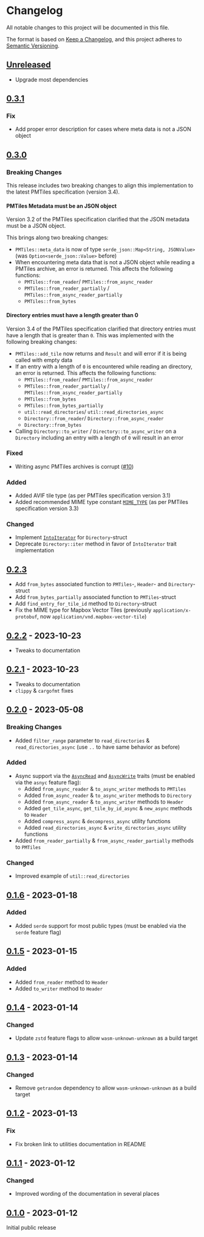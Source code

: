 # Changelog

All notable changes to this project will be documented in this file.

The format is based on [Keep a Changelog](https://keepachangelog.com/en/1.0.0/),
and this project adheres to [Semantic Versioning](https://semver.org/spec/v2.0.0.html).

## [Unreleased]
- Upgrade most dependencies

## [0.3.1]

### Fix
- Add proper error description for cases where meta data is not a JSON object

## [0.3.0]

### Breaking Changes
This release includes two breaking changes to align this implementation to the latest PMTiles specification (version 3.4).

#### PMTiles Metadata must be an JSON object
Version 3.2 of the PMTiles specification clarified that the JSON metadata must be a JSON object.

This brings along two breaking changes:
- `PMTiles::meta_data` is now of type `serde_json::Map<String, JSONValue>` (was `Option<serde_json::Value>` before)
- When encountering meta data that is not a JSON object while reading a PMTiles archive, an error is returned. This affects the following functions:
  - `PMTiles::from_reader`/ `PMTiles::from_async_reader`
  - `PMTiles::from_reader_partially` / `PMTiles::from_async_reader_partially`
  - `PMTiles::from_bytes`

#### Directory entries must have a length greater than 0
Version 3.4 of the PMTiles specification clarified that directory entries must have a length that is greater than `0`. This was implemented with the following breaking changes:

- `PMTiles::add_tile` now returns and `Result` and will error if it is being called with empty data
- If an entry with a length of `0` is encountered while reading an directory, an error is returned. This affects the following functions:
  - `PMTiles::from_reader`/ `PMTiles::from_async_reader`
  - `PMTiles::from_reader_partially` / `PMTiles::from_async_reader_partially`
  - `PMTiles::from_bytes`
  - `PMTiles::from_bytes_partially`
  - `util::read_directories`/ `util::read_directories_async`
  - `Directory::from_reader`/ `Directory::from_async_reader`
  - `Directory::from_bytes`
- Calling `Directory::to_writer` / `Directory::to_async_writer` on a `Directory` including an entry with a length of `0` will result in an error

### Fixed
- Writing async PMTiles archives is corrupt ([#10](https://github.com/arma-place/pmtiles-rs/issues/10))

### Added
- Added AVIF tile type (as per PMTiles specification version 3.1)
- Added recommended MIME type constant [`MIME_TYPE`](https://docs.rs/pmtiles2/0.3.0/pmtiles2/constant.MIME_TYPE.html) (as per PMTiles specification version 3.3)

### Changed
- Implement [`IntoIterator`](https://doc.rust-lang.org/std/iter/trait.IntoIterator.html) for `Directory`-struct
- Deprecate `Directory::iter` method in favor of `IntoIterator` trait implementation 

## [0.2.3]
- Add `from_bytes` associated function to `PMTiles`-, `Header`- and `Directory`-struct
- Add `from_bytes_partially` associated function to `PMTiles`-struct
- Add `find_entry_for_tile_id` method to `Directory`-struct
- Fix the MIME type for Mapbox Vector Tiles (previously `application/x-protobuf`, now `application/vnd.mapbox-vector-tile`)

## [0.2.2] - 2023-10-23
- Tweaks to documentation

## [0.2.1] - 2023-10-23
- Tweaks to documentation
- `clippy` & `cargofmt` fixes

## [0.2.0] - 2023-05-08

### Breaking Changes
- Added `filter_range` parameter to `read_directories` & `read_directories_async` (use `..` to have same behavior as before)

### Added

- Async support via the [`AsyncRead`](https://docs.rs/futures/latest/futures/io/trait.AsyncRead.html) and [`AsyncWrite`](https://docs.rs/futures/latest/futures/io/trait.AsyncWrite.html) traits (must be enabled via the `asnyc` feature flag):
  - Added `from_async_reader` & `to_async_writer` methods to `PMTiles`
  - Added `from_async_reader` & `to_async_writer` methods to `Directory`
  - Added `from_async_reader` & `to_async_writer` methods to `Header`
  - Added `get_tile_async`, `get_tile_by_id_async` & `new_async` methods to `Header`
  - Added `compress_async` & `decompress_async` utility functions
  - Added `read_directories_async` & `write_directories_async` utility functions
- Added `from_reader_partially` & `from_async_reader_partially` methods to `PMTiles`

### Changed
- Improved example of `util::read_directories`

## [0.1.6] - 2023-01-18

### Added 
- Added `serde` support for most public types (must be enabled via the `serde` feature flag)


## [0.1.5] - 2023-01-15

### Added 
- Added `from_reader` method to `Header`
- Added `to_writer` method to `Header`

## [0.1.4] - 2023-01-14

### Changed 
- Update `zstd` feature flags to allow `wasm-unknown-unknown` as a build target

## [0.1.3] - 2023-01-14

### Changed 
- Remove `getrandom` dependency to allow `wasm-unknown-unknown` as a build target

## [0.1.2] - 2023-01-13

### Fix 
- Fix broken link to utilities documentation in README

## [0.1.1] - 2023-01-12

### Changed 
- Improved wording of the documentation in several places

## [0.1.0] - 2023-01-12

Initial public release

[unreleased]: https://github.com/arma-place/pmtiles-rs/compare/v0.3.1...HEAD
[0.3.1]: https://github.com/arma-place/pmtiles-rs/compare/v0.3.0...v0.3.1
[0.3.0]: https://github.com/arma-place/pmtiles-rs/compare/v0.2.3...v0.3.0
[0.2.3]: https://github.com/arma-place/pmtiles-rs/compare/v0.2.2...v0.2.3
[0.2.2]: https://github.com/arma-place/pmtiles-rs/compare/v0.2.1...v0.2.2
[0.2.1]: https://github.com/arma-place/pmtiles-rs/compare/v0.2.0...v0.2.1
[0.2.0]: https://github.com/arma-place/pmtiles-rs/compare/v0.1.6...v0.2.0
[0.1.6]: https://github.com/arma-place/pmtiles-rs/compare/v0.1.5...v0.1.6
[0.1.5]: https://github.com/arma-place/pmtiles-rs/compare/v0.1.4...v0.1.5
[0.1.4]: https://github.com/arma-place/pmtiles-rs/compare/v0.1.3...v0.1.4
[0.1.3]: https://github.com/arma-place/pmtiles-rs/compare/v0.1.2...v0.1.3
[0.1.2]: https://github.com/arma-place/pmtiles-rs/compare/v0.1.1...v0.1.2
[0.1.1]: https://github.com/arma-place/pmtiles-rs/compare/v0.1.0...v0.1.1
[0.1.0]: https://github.com/arma-place/pmtiles-rs/releases/tag/v0.1.0
